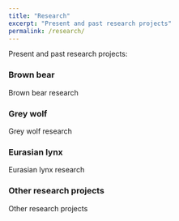 ```yaml
---
title: "Research"
excerpt: "Present and past research projects"
permalink: /research/
---
```


Present and past research projects:


### Brown bear
Brown bear research 

### Grey wolf
Grey wolf research

### Eurasian lynx
Eurasian lynx research

### Other research projects
Other research projects
